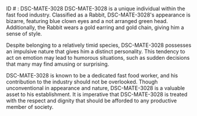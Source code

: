 ID # : DSC-MATE-3028
DSC-MATE-3028 is a unique individual within the fast food industry. Classified as a Rabbit, DSC-MATE-3028's appearance is bizarre, featuring blue clown eyes and a not arranged green head. Additionally, the Rabbit wears a gold earring and gold chain, giving him a sense of style.

Despite belonging to a relatively timid species, DSC-MATE-3028 possesses an impulsive nature that gives him a distinct personality. This tendency to act on emotion may lead to humorous situations, such as sudden decisions that many may find amusing or surprising.

DSC-MATE-3028 is known to be a dedicated fast food worker, and his contribution to the industry should not be overlooked. Though unconventional in appearance and nature, DSC-MATE-3028 is a valuable asset to his establishment. It is imperative that DSC-MATE-3028 is treated with the respect and dignity that should be afforded to any productive member of society.